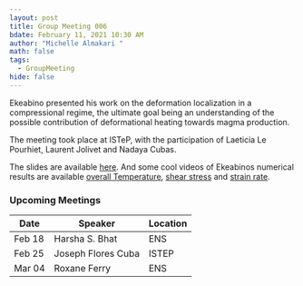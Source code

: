 ```yaml
---
layout: post
title: Group Meeting 006
bdate: February 11, 2021 10:30 AM
author: "Michelle Almakari "
math: false
tags:
  - GroupMeeting
hide: false
---
```

Ekeabino presented his work on the deformation localization in a compressional regime, the ultimate goal being an understanding of the possible contribution of deformational heating towards magma production. 

The meeting took place at ISTeP, with the participation of Laeticia Le Pourhiet, Laurent Jolivet and Nadaya Cubas. 

The slides are available [here](https://www.dropbox.com/s/omokpu9fu92k7b0/Towards%20localization%20in%20a%20compressive%20regime_updated.pdf?dl=0). And some cool videos of Ekeabinos numerical results are available [overall Temperature](https://www.dropbox.com/s/955ldtfai7devwy/Overall_Temperature_zoom.mov?dl=0), [shear stress](https://www.dropbox.com/s/wzcsmwacnuntgfj/shearstress_sigma12_zoom.mov?dl=0) and [strain rate](https://www.dropbox.com/s/py1du6ru3yqnli2/strainrate_sigma22_zoom.mov?dl=0). 



### Upcoming Meetings

| Date           | Speaker              | Location |
| -------------- | -------------------- | -------- |
| Feb 18         | Harsha S. Bhat       | ENS      |
| Feb 25         | Joseph Flores Cuba   | ISTEP    |
| Mar 04         | Roxane Ferry         | ENS      |